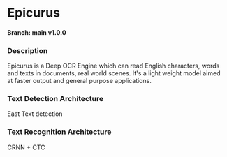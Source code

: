 # Epicurus
#### Branch: main v1.0.0

### Description
Epicurus is a Deep OCR Engine which can read English characters, words and texts in documents, real world scenes.
It's a light weight model aimed at faster output and general purpose applications.


### Text Detection Architecture 
East Text detection

### Text Recognition Architecture
CRNN + CTC

